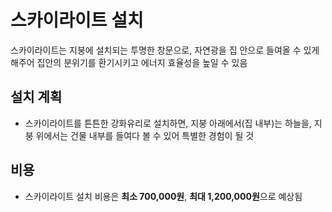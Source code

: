 # 스카이라이트 설치

스카이라이트는 지붕에 설치되는 투명한 창문으로, 자연광을 집 안으로 들여올 수 있게 해주어 집안의 분위기를 환기시키고 에너지 효율성을 높일 수 있음 

## 설치 계획
- 스카이라이트를 튼튼한 강화유리로 설치하면, 지붕 아래에서(집 내부)는 하늘을, 지붕 위에서는 건물 내부를 들여다 볼 수 있어 특별한 경험이 될 것

## 비용
- 스카이라이트 설치 비용은 **최소 700,000원**, **최대 1,200,000원**으로 예상됨

